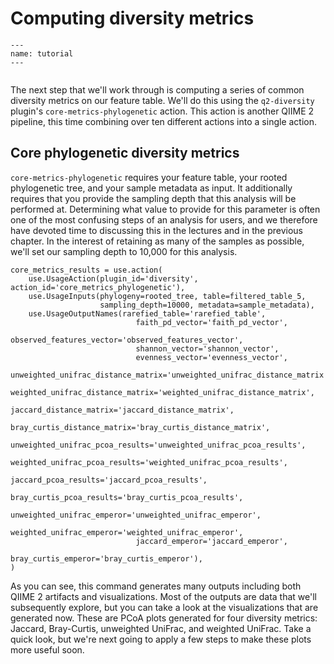 # Computing diversity metrics

```{usage-scope}
---
name: tutorial
---
```

```{usage-selector}
```

The next step that we'll work through is computing a series of common diversity
metrics on our feature table. We'll do this using the `q2-diversity` plugin's
`core-metrics-phylogenetic` action. This action is another QIIME 2 pipeline,
this time combining over ten different actions into a single action.

## Core phylogenetic diversity metrics

`core-metrics-phylogenetic` requires your feature table, your rooted
phylogenetic tree, and your sample metadata as input. It additionally requires
that you provide the sampling depth that this analysis will be performed at.
Determining what value to provide for this parameter is often one of the most
confusing steps of an analysis for users, and we therefore have devoted
time to discussing this in the lectures and in the previous chapter. In the
interest of retaining as many of the samples as possible, we'll set our
sampling depth to 10,000 for this analysis.

```{usage}
core_metrics_results = use.action(
    use.UsageAction(plugin_id='diversity', action_id='core_metrics_phylogenetic'),
    use.UsageInputs(phylogeny=rooted_tree, table=filtered_table_5,
                    sampling_depth=10000, metadata=sample_metadata),
    use.UsageOutputNames(rarefied_table='rarefied_table',
                            faith_pd_vector='faith_pd_vector',
                            observed_features_vector='observed_features_vector',
                            shannon_vector='shannon_vector',
                            evenness_vector='evenness_vector',
                            unweighted_unifrac_distance_matrix='unweighted_unifrac_distance_matrix',
                            weighted_unifrac_distance_matrix='weighted_unifrac_distance_matrix',
                            jaccard_distance_matrix='jaccard_distance_matrix',
                            bray_curtis_distance_matrix='bray_curtis_distance_matrix',
                            unweighted_unifrac_pcoa_results='unweighted_unifrac_pcoa_results',
                            weighted_unifrac_pcoa_results='weighted_unifrac_pcoa_results',
                            jaccard_pcoa_results='jaccard_pcoa_results',
                            bray_curtis_pcoa_results='bray_curtis_pcoa_results',
                            unweighted_unifrac_emperor='unweighted_unifrac_emperor',
                            weighted_unifrac_emperor='weighted_unifrac_emperor',
                            jaccard_emperor='jaccard_emperor',
                            bray_curtis_emperor='bray_curtis_emperor'),
)
```

As you can see, this command generates many outputs including both QIIME 2
artifacts and visualizations. Most of the outputs are data that we'll
subsequently explore, but you can take a look at the visualizations that are
generated now. These are PCoA plots generated for four diversity metrics:
Jaccard, Bray-Curtis, unweighted UniFrac, and weighted UniFrac. Take a quick
look, but we're next going to apply a few steps to make these plots more
useful soon.
